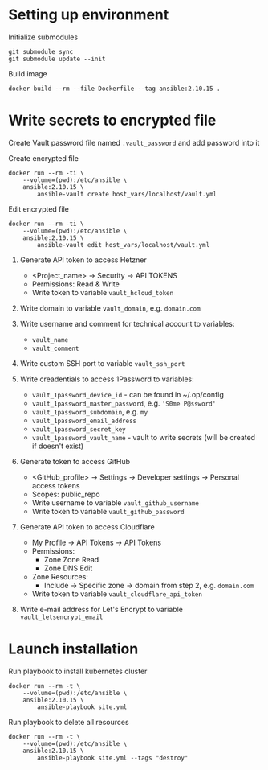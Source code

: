 # Setting up environment

Initialize submodules
```
git submodule sync
git submodule update --init
```

Build image
```
docker build --rm --file Dockerfile --tag ansible:2.10.15 .
```

# Write secrets to encrypted file

Create Vault password file named `.vault_password` and add password into it

Create encrypted file
```
docker run --rm -ti \
    --volume=(pwd):/etc/ansible \
    ansible:2.10.15 \
        ansible-vault create host_vars/localhost/vault.yml
```

Edit encrypted file
```
docker run --rm -ti \
    --volume=(pwd):/etc/ansible \
    ansible:2.10.15 \
        ansible-vault edit host_vars/localhost/vault.yml
```

1. Generate API token to access Hetzner
   - <Project_name> -> Security -> API TOKENS
   - Permissions: Read & Write
   - Write token to variable `vault_hcloud_token`

2. Write domain to variable `vault_domain`, e.g. `domain.com`

3. Write username and comment for technical account to variables:
   - `vault_name`
   - `vault_comment`

4. Write custom SSH port to variable `vault_ssh_port`

5. Write creadentials to access 1Password to variables:
   - `vault_1password_device_id` - can be found in ~/.op/config
   - `vault_1password_master_password`, e.g. `'S0me P@ssword'`
   - `vault_1password_subdomain`, e.g. `my`
   - `vault_1password_email_address`
   - `vault_1password_secret_key`
   - `vault_1password_vault_name` - vault to write secrets (will be created if doesn't exist)

6. Generate token to access GitHub
   - <GitHub_profile> -> Settings -> Developer settings -> Personal access tokens
   - Scopes: public_repo
   - Write username to variable `vault_github_username`
   - Write token to variable `vault_github_password`

7. Generate API token to access Cloudflare
   - My Profile -> API Tokens -> API Tokens
   - Permissions:
     - Zone Zone Read
     - Zone DNS Edit
   - Zone Resources:
     - Include -> Specific zone -> domain from step 2, e.g. `domain.com`
   - Write token to variable `vault_cloudflare_api_token`

8. Write e-mail address for Let's Encrypt to variable `vault_letsencrypt_email`

# Launch installation

Run playbook to install kubernetes cluster
```
docker run --rm -t \
    --volume=(pwd):/etc/ansible \
    ansible:2.10.15 \
        ansible-playbook site.yml
```

Run playbook to delete all resources
```
docker run --rm -t \
    --volume=(pwd):/etc/ansible \
    ansible:2.10.15 \
        ansible-playbook site.yml --tags "destroy"
```
